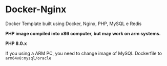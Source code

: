# Docker-Nginx
Docker Template built using Docker, Nginx, PHP, MySQL e Redis

**PHP image compiled into x86 computer, but may work on arm systems.**

**PHP 8.0.x**

If you using a ARM PC, you need to change image of MySQL Dockerfile to `arm64v8:mysql/oracle`
